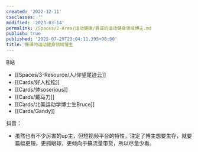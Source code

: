 ```yaml
---
created: '2022-12-11'
cssclasses: ''
modified: '2023-03-14'
permalink: /Spaces/2-Area/运动健康/靠谱的运动健身领域博主.md
publish: true
published: '2025-07-29T23:04:11.395+08:00'
title: 靠谱的运动健身领域博主
---
```

B站

- [[Spaces/3-Resource/人/仰望尾迹云]]
- [[Cards/好人松松]]
- [[Cards/帅soserious]]
- [[Cards/戴马力]]
- [[Cards/北美运动学博士生Bruce]]
- [[Cards/Gandy]]

抖音：

- 虽然也有不少厉害的up主，但短视频平台的特性，注定了博主想要生存，就要篇幅更短，更抓眼球，更倾向于搞流量带货，所以尽量少看。
